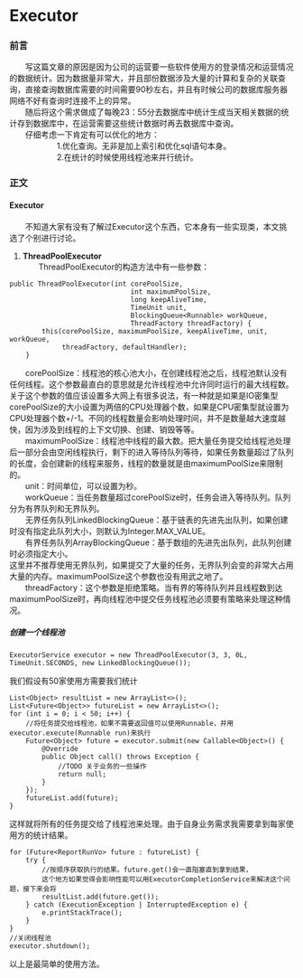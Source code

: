 # Executor
### 前言
&emsp;&emsp;写这篇文章的原因是因为公司的运营要一些软件使用方的登录情况和运营情况的数据统计。因为数据量非常大，并且部份数据涉及大量的计算和复杂的关联查询，直接查询数据库需要的时间需要90秒左右，并且有时候公司的数据库服务器网络不好有查询时连接不上的异常。  
&emsp;&emsp;随后将这个需求做成了每晚23：55分去数据库中统计生成当天相关数据的统计存到数据库中，在运营需要这些统计数据时再去数据库中查询。   
&emsp;&emsp;仔细考虑一下肯定有可以优化的地方：  
&emsp;&emsp;&emsp;&emsp;&emsp;&emsp;1.优化查询。无非是加上索引和优化sql语句本身。   
&emsp;&emsp;&emsp;&emsp;&emsp;&emsp;2.在统计的时候使用线程池来并行统计。   
### 正文
#### Executor
&emsp;&emsp;不知道大家有没有了解过Executor这个东西，它本身有一些实现类，本文挑选了个别进行讨论。  
1. **ThreadPoolExecutor**  
&emsp;&emsp;ThreadPoolExecutor的构造方法中有一些参数：   
```
public ThreadPoolExecutor(int corePoolSize,
                              int maximumPoolSize,
                              long keepAliveTime,
                              TimeUnit unit,
                              BlockingQueue<Runnable> workQueue,
                              ThreadFactory threadFactory) {
        this(corePoolSize, maximumPoolSize, keepAliveTime, unit, workQueue,
             threadFactory, defaultHandler);
    }
```
&emsp;&emsp;corePoolSize：线程池的核心池大小，在创建线程池之后，线程池默认没有任何线程。这个参数最直白的意思就是允许线程池中允许同时运行的最大线程数。关于这个参数的值应该设置多大网上有很多说法，有一种就是如果是IO密集型corePoolSize的大小设置为两倍的CPU处理器个数，如果是CPU密集型就设置为CPU处理器个数+/-1。不同的线程数量会影响处理时间，并不是数量越大速度越快，因为涉及到线程的上下文切换、创建、销毁等等。  
&emsp;&emsp;maximumPoolSize：线程池中线程的最大数。把大量任务提交给线程池处理后一部分会由空闲线程执行，剩下的进入等待队列等待，如果任务数量超过了队列的长度，会创建新的线程来服务，线程的数量就是由maximumPoolSize来限制的。  
&emsp;&emsp;unit：时间单位，可以设置为秒。  
&emsp;&emsp;workQueue：当任务数量超过corePoolSize时，任务会进入等待队列。队列分为有界队列和无界队列。  
&emsp;&emsp;无界任务队列LinkedBlockingQueue：基于链表的先进先出队列，如果创建时没有指定此队列大小，则默认为Integer.MAX_VALUE。   
&emsp;&emsp;有界任务队列ArrayBlockingQueue：基于数组的先进先出队列，此队列创建时必须指定大小。   
这里并不推荐使用无界队列，如果提交了大量的任务，无界队列会变的非常大占用大量的内存。maximumPoolSize这个参数也没有用武之地了。  
&emsp;&emsp;threadFactory：这个参数是拒绝策略。当有界的等待队列并且线程数到达maximumPoolSize时，再向线程池中提交任务线程池必须要有策略来处理这种情况。  
##### 创建一个线程池
```
ExecutorService executor = new ThreadPoolExecutor(3, 3, 0L, TimeUnit.SECONDS, new LinkedBlockingQueue());
```
我们假设有50家使用方需要我们统计  
```
List<Object> resultList = new ArrayList<>();
List<Future<Object>> futureList = new ArrayList<>();
for (int i = 0; i < 50; i++) {
    //将任务提交给线程池，如果不需要返回值可以使用Runnable，并用executor.execute(Runnable run)来执行
    Future<Object> future = executor.submit(new Callable<Object>() {
        @Override
        public Object call() throws Exception {
            //TODO 关于业务的一些操作
            return null;
        }
    });
    futureList.add(future);
}
```
这样就将所有的任务提交给了线程池来处理。由于自身业务需求我需要拿到每家使用方的统计结果。
```
for (Future<ReportRunVo> future : futureList) {
    try {
        //按顺序获取执行的结果。future.get()会一直阻塞直到拿到结果，
        这个地方如果觉得会影响性能可以用ExecutorCompletionService来解决这个问题，接下来会将
        resultList.add(future.get());
    } catch (ExecutionException | InterruptedException e) {
        e.printStackTrace();
    }
}
//关闭线程池
executor.shutdown();
```
以上是最简单的使用方法。
